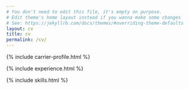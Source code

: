 ```yaml
---
# You don't need to edit this file, it's empty on purpose.
# Edit theme's home layout instead if you wanna make some changes
# See: https://jekyllrb.com/docs/themes/#overriding-theme-defaults
layout: cv
title: cv
permalink: /cv/
---
```

{% include carrier-profile.html %}

{% include experience.html %}

{% include skills.html %}

